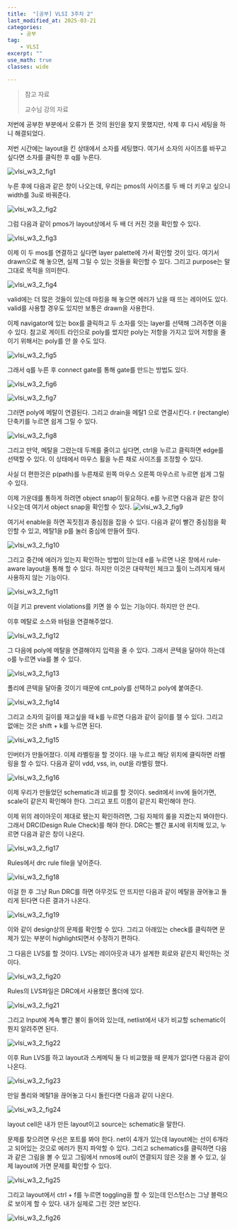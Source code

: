 ```yaml
---
title:  "[공부] VLSI 3주차 2"
last_modified_at: 2025-03-21
categories:
    - 공부
tag: 
    - VLSI
excerpt: ""
use_math: true
classes: wide

---
```



>참고 자료
>
>교수님 강의 자료

저번에 공부한 부분에서 오류가 뜬 것의 원인을 찾지 못했지만, 삭제 후 다시 세팅을 하니 해결되었다.

저번 시간에는 layout을 킨 상태에서 소자를 세팅했다. 여기서 소자의 사이즈를 바꾸고 싶다면  소자를 클릭한 후 q를 누른다.

![vlsi_w3_2_fig1](../../assets/img/2025-03-20-vlsi3-2/vlsi_w3_2_fig1.png)

누른 후에 다음과 같은 창이 나오는데, 우리는 pmos의 사이즈를 두 배 더 키우고 싶으니 width를 3u로 바꿔준다.

![vlsi_w3_2_fig2](../../assets/img/2025-03-20-vlsi3-2/vlsi_w3_2_fig2.png)

그럼 다음과 같이 pmos가 layout상에서 두 배 더 커진 것을 확인할 수 있다.

![vlsi_w3_2_fig3](../../assets/img/2025-03-20-vlsi3-2/vlsi_w3_2_fig3.png)

이제 이 두 mos를 연결하고 싶다면 layer palette에 가서 확인할 것이 있다. 여기서 drawn으로 해 놓으면, 실제 그릴 수 있는 것들을 확인할 수 있다. 그리고 purpose는 말 그대로 목적을 의미한다.

![vlsi_w3_2_fig4](../../assets/img/2025-03-20-vlsi3-2/vlsi_w3_2_fig4.png)

valid에는 더 많은 것들이 있는데 마킹을 해 놓으면 에러가 났을 때 뜨는 레이어도 있다. valid를 사용할 경우도 있지만 보통은 drawn을 사용한다.

이제 navigator에 있는 box를 클릭하고 두 소자를 잇는 layer를 선택해 그려주면 이을 수 있다. 참고로 게이트 라인으로 poly를 썼지만 poly는 저항을 가지고 있어 저항을 줄이기 위해서는 poly를 안 쓸 수도 있다.

![vlsi_w3_2_fig5](../../assets/img/2025-03-20-vlsi3-2/vlsi_w3_2_fig5.png)

그래서 q를 누른 후 connect gate를 통해 gate를 만드는 방법도 있다. 

![vlsi_w3_2_fig6](../../assets/img/2025-03-20-vlsi3-2/vlsi_w3_2_fig6.png)

![vlsi_w3_2_fig7](../../assets/img/2025-03-20-vlsi3-2/vlsi_w3_2_fig7.png)

그러면 poly에 메탈이 연결된다. 그리고 drain을 메탈1 으로 연결시킨다. r (rectangle) 단축키를 누르면 쉽게 그릴 수 있다.

![vlsi_w3_2_fig8](../../assets/img/2025-03-20-vlsi3-2/vlsi_w3_2_fig8.png)

그리고 만약, 메탈을 그렸는데 두께를 줄이고 싶다면, ctrl을 누르고 클릭하면 edge를 선택할 수 있다. 이 상태에서 마우스 휠을 누른 채로 사이즈를 조정할 수 있다. 

사실 더 편한것은 p(path)를 누른채로 왼쪽 마우스 오른쪽 마우스르 누르면 쉽게 그릴 수 있다.

이제 가운데를 통하게 하려면 object snap이 필요하다. e를 누르면 다음과 같은 창이 나오는데 여기서 object snap을 확인할 수 있다.  ![vlsi_w3_2_fig9](../../assets/img/2025-03-20-vlsi3-2/vlsi_w3_2_fig9.png)

여기서 enable을 하면 꼭짓점과 중심점을 잡을 수 있다. 다음과 같이 빨간 중심점을 확인할 수 있고, 메탈1을 p를 눌러 중심에 만들어 줬다.

 ![vlsi_w3_2_fig10](../../assets/img/2025-03-20-vlsi3-2/vlsi_w3_2_fig10.png)

그리고 중간에 에러가 있는지 확인하는 방법이 있는데 e를 누르면 나온 창에서 rule-aware layout을 통해 할 수 있다. 하지만 이것은 대략적인 체크고 툴이 느려지게 돼서 사용하지 않는 기능이다. 

![vlsi_w3_2_fig11](../../assets/img/2025-03-20-vlsi3-2/vlsi_w3_2_fig11.png)

이걸 키고 prevent violations를 키면 쓸 수 있는 기능이다. 하지만 안 쓴다.

이후 메탈로 소스와 바텀을 연결해주었다.

![vlsi_w3_2_fig12](../../assets/img/2025-03-20-vlsi3-2/vlsi_w3_2_fig12.png)

그 다음에 poly에 메탈을 연결해야지 입력을 줄 수 있다. 그래서 콘텍을 달아야 하는데 o를 누르면 via를 볼 수 있다. 

![vlsi_w3_2_fig13](../../assets/img/2025-03-20-vlsi3-2/vlsi_w3_2_fig13.png)

폴리에 콘텍을 달아줄 것이기 때문에 cnt_poly를 선택하고 poly에 붙여준다. 

![vlsi_w3_2_fig14](../../assets/img/2025-03-20-vlsi3-2/vlsi_w3_2_fig14.png)

그리고 소자의 길이를 재고싶을 때 k를 누르면 다음과 같이 길이를 잴 수 있다. 그리고 없애는 것은 shift + k를 누르면 된다.

![vlsi_w3_2_fig15](../../assets/img/2025-03-20-vlsi3-2/vlsi_w3_2_fig15.png)

인버터가 만들어졌다. 이제 라벨링을 할 것이다. l을 누르고 해당 위치에 클릭하면 라벨링을 할 수 있다. 다음과 같이 vdd, vss, in, out을 라벨링 했다.

![vlsi_w3_2_fig16](../../assets/img/2025-03-20-vlsi3-2/vlsi_w3_2_fig16.png)

이제 우리가 만들었던 schematic과 비교를 할 것이다. sedit에서 inv에 들어가면, scale이 같은지 확인해야 한다. 그리고 포트 이름이 같은지 확인해야 한다. 

이제 위의 레이아웃이 제대로 됐는지 확인하려면, 그림 자체의 룰을 지켰는지 봐야한다. 그래서 DRC(Design Rule Check)를 해야 한다. DRC는 빨간 표시에 위치해 있고, 누르면 다음과 같은 창이 나온다.

![vlsi_w3_2_fig17](../../assets/img/2025-03-20-vlsi3-2/vlsi_w3_2_fig17.png)

Rules에서 drc rule file을 넣어준다.

![vlsi_w3_2_fig18](../../assets/img/2025-03-20-vlsi3-2/vlsi_w3_2_fig18.png)

이걸 한 후 그냥 Run DRC를 하면 아무것도 안 뜨지만 다음과 같이 메탈을 끊어놓고 돌리게 된다면 다른 결과가 나온다. 

![vlsi_w3_2_fig19](../../assets/img/2025-03-20-vlsi3-2/vlsi_w3_2_fig19.png)

이와 같이 design상의 문제를 확인할 수 있다. 그리고 아래있는 check를 클릭하면 문제가 있는 부분이 highlight되면서 수정하기 편하다.

그 다음은 LVS를 할 것이다. LVS는 레이아웃과 내가 설계한 회로와 같은지 확인하는 것이다. 

![vlsi_w3_2_fig20](../../assets/img/2025-03-20-vlsi3-2/vlsi_w3_2_fig20.png)

Rules의 LVS파일은 DRC에서 사용했던 폴더에 있다.

![vlsi_w3_2_fig21](../../assets/img/2025-03-20-vlsi3-2/vlsi_w3_2_fig21.png)

그리고 Input에 계속 빨간 불이 들어와 있는데, netlist에서 내가 비교할 schematic이 뭔지 알려주면 된다.

![vlsi_w3_2_fig22](../../assets/img/2025-03-20-vlsi3-2/vlsi_w3_2_fig22.png)

이후 Run LVS를 하고 layout과 스케메틱 둘 다 비교했을 때 문제가 없다면 다음과 같이 나온다.

![vlsi_w3_2_fig23](../../assets/img/2025-03-20-vlsi3-2/vlsi_w3_2_fig23.png)

만일 폴리와 메탈1을 끊어놓고 다시 돌린다면 다음과 같이 나온다.

![vlsi_w3_2_fig24](../../assets/img/2025-03-20-vlsi3-2/vlsi_w3_2_fig24.png)

layout cell은 내가 만든 layout이고 source는 schematic을 말한다. 

문제를 찾으려면 우선은 포트를 봐야 한다. net이 4개가 있는데 layout에는 선이 6개라고 되어있는 것으로 에러가 뭔지 파악할 수 있다. 그리고 schematics를 클릭하면 다음과 같은 그림을 볼 수 있고 그림에서 nmos에 out이 연결되지 않은 것을 볼 수 있고, 실제 layout에 가면 문제를 확인할 수 있다. 

![vlsi_w3_2_fig25](../../assets/img/2025-03-20-vlsi3-2/vlsi_w3_2_fig25.png)

그리고 layout에서 ctrl + f를 누르면 toggling을 할 수 있는데 인스턴스는 그냥 블럭으로 보이게 할 수 있다. 내가 실제로 그린 것만 보인다. 

![vlsi_w3_2_fig26](../../assets/img/2025-03-20-vlsi3-2/vlsi_w3_2_fig26.png)

